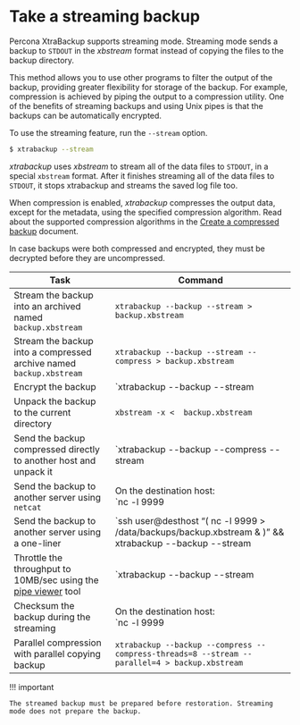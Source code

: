 # Take a streaming backup

Percona XtraBackup supports streaming mode. Streaming mode sends a backup to `STDOUT` in the *xbstream* format instead of copying the files to the backup directory.

This method allows you to use other programs to filter the output of the backup,
providing greater flexibility for storage of the backup. For example,
compression is achieved by piping the output to a compression utility. One of
the benefits of streaming backups and using Unix pipes is that the backups can
be automatically encrypted.

To use the streaming feature, run the `--stream` option.

```{.bash data-prompt="$"}
$ xtrabackup --stream
```

*xtrabackup* uses *xbstream* to stream all of the data files to `STDOUT`, in a
special `xbstream` format. After it finishes streaming all of the data files
to `STDOUT`, it stops xtrabackup and streams the saved log file too.

When compression is enabled, *xtrabackup* compresses the output data, except for the metadata, using the specified compression algorithm. Read about the supported compression algorithms in the [Create a compressed backup](create-compressed-backup.md) document.

In case backups were both compressed and encrypted, they must be decrypted before they are uncompressed.

|Task  | Command  |
|---------|------|
| Stream the backup into an archived named `backup.xbstream` | `xtrabackup --backup --stream > backup.xbstream`|
| Stream the backup into a compressed archive named `backup.xbstream`| `xtrabackup --backup --stream --compress > backup.xbstream` |
| Encrypt the backup | `xtrabackup --backup --stream  |gzip  | openssl des3 -salt -k 'password' -out  backup.xbstream.gz.des3 | 
| Unpack the backup to the current directory | `xbstream -x <  backup.xbstream`
| Send the backup compressed directly to another host and unpack it | `xtrabackup --backup --compress --stream | ssh user@otherhost "xbstream -x"`|
| Send the backup to another server using `netcat` | On the destination host:<br />`nc -l 9999 | cat - > /data/backups/backup.xbstream`<br /><br />On the source host:<br />`xtrabackup --backup --stream | nc desthost 9999` |
| Send the backup to another server using a one-liner  | `ssh user@desthost “( nc -l 9999 > /data/backups/backup.xbstream & )” && xtrabackup --backup --stream | nc desthost 9999` |
| Throttle the throughput to 10MB/sec using the [pipe viewer](https://www.ivarch.com/programs/quickref/pv.shtml) tool | `xtrabackup --backup --stream | pv -q -L10m ssh user@desthost “cat - > /data/backups/backup.xbstream”` |
| Checksum the backup during the streaming  | On the destination host:<br />`nc -l 9999 | tee >(sha1sum > destination_checksum) > /data/backups/backup.xbstream`<br /><br />On the source host:<br />`xtrabackup --backup --stream | tee >(sha1sum > source_checksum) | nc desthost 9999`<br /><br />Compare the checksums on the source host:<br />`cat source_checksum 65e4f916a49c1f216e0887ce54cf59bf3934dbad`<br /><br />Compare the checksums on the destination host:<br />`cat destination_checksum 65e4f916a49c1f216e0887ce54cf59bf3934dbad` |
| Parallel compression with parallel copying backup | `xtrabackup --backup --compress --compress-threads=8 --stream --parallel=4 > backup.xbstream`|

!!! important

    The streamed backup must be prepared before restoration. Streaming mode does not prepare the backup.
